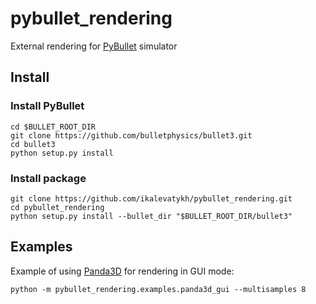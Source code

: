 # pybullet_rendering
External rendering for [PyBullet](https://github.com/bulletphysics/bullet3/) simulator

## Install

### Install PyBullet

```
cd $BULLET_ROOT_DIR
git clone https://github.com/bulletphysics/bullet3.git
cd bullet3
python setup.py install
```

### Install package

```
git clone https://github.com/ikalevatykh/pybullet_rendering.git
cd pybullet_rendering
python setup.py install --bullet_dir "$BULLET_ROOT_DIR/bullet3"
```

## Examples

Example of using [Panda3D](https://www.panda3d.org/) for rendering in GUI mode:

    python -m pybullet_rendering.examples.panda3d_gui --multisamples 8
